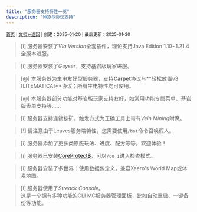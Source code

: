 ```yaml
---
title: "服务器支持特性一览"
description: "MOD与协议支持"
---
```

<small id="old_menu"><a href="/Streack/">首页</a> | <a href="/Streack/doc/">文档</a></small><small><a href="/Streack/doc">←返回</a> |
 创建：2025-01-20 | 最后更新：2025-01-20</small><br>

> [i] 服务器安装了*Via Version*全套插件，理论支持Java Edition 1.10~1.21.4全版本进服。

> [i] 服务器安装了*Geyser*，支持基岩版玩家进服。

> [@] 本服务器为生电友好型服务器，支持**Carpet**协议与**轻松放置v3 [LITEMATICA]**协议；所有生电特性均可使用。

> [@] 本服务器部分功能对基岩版玩家支持友好，如常用功能专属菜单、基岩版表单支持等……

> [i] 服务器支持连锁挖矿。触发方式为正确工具上带有*Vein Mining*附魔。

> [!] 请注意由于Leaves服务端特性，您需要使用`/bot`命令召唤假人。

> [i] 服务器添加了更多类原版玩法、进度、配方等等，欢迎体验！

> [i] 服务器已安装[CoreProtect฿](https://modrinth.com/plugin/coreprotect)，可以`/co i`进入检查模式。

> [i] 服务器安装了多世界：使用数据包定义，兼容Xaero's World Map或体素地图。

> [i] 服务器使用了*Streack Console*。<br>这是一个拥有多种功能的CLI MC服务器管理面板，比如自动重启、一键备份等功能。

<script src="https://rs.kdxiaoyi.top/res/scripts/js/sober.min.js"></script><script src="https://kdxiaoyi.top/Streack/page/pmd-reRender.min.js"></script>